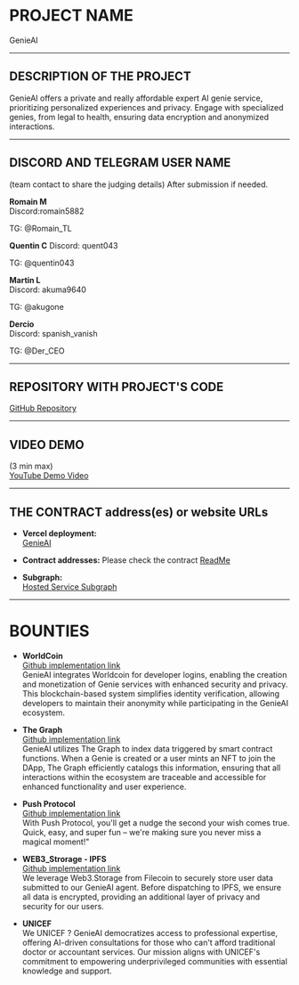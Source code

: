 # PROJECT NAME
GenieAI

---

## DESCRIPTION OF THE PROJECT
GenieAI offers a private and really affordable expert AI genie service, prioritizing personalized experiences and privacy. Engage with specialized genies, from legal to health, ensuring data encryption and anonymized interactions. 

---

## DISCORD AND TELEGRAM USER NAME
(team contact to share the judging details) After submission if needed.

**Romain M**  
Discord:romain5882

TG: @Romain_TL

**Quentin C** 
Discord: quent043 

TG: @quentin043

**Martin L**  
Discord: akuma9640 

TG: @akugone  

**Dercio**  
Discord: spanish_vanish 

TG: @Der_CEO  


---

## REPOSITORY WITH PROJECT'S CODE
[GitHub Repository]([https://github.com/martorian/quo-roma](https://github.com/orgs/GenieAI-Labs/repositories))

---

## VIDEO DEMO
(3 min max)  
[YouTube Demo Video]()

---

## THE CONTRACT address(es) or website URLs


- **Vercel deployment:**  
[GenieAI](https://genieai-zeta.vercel.app/)

- **Contract addresses:**
Please check the contract [ReadMe](https://github.com/GenieAI-Labs/core/blob/main/contracts/README.md)

- **Subgraph:**  
[Hosted Service Subgraph](https://api.studio.thegraph.com/query/58767/genie-ai/version/latest)

---

# BOUNTIES

- **WorldCoin**  
[Github implementation link](https://github.com/GenieAI-Labs/core/tree/main/dapp/src/components/worldcoin)  
GenieAI integrates Worldcoin for developer logins, enabling the creation and monetization of Genie services with enhanced security and     privacy. This blockchain-based system simplifies identity verification, allowing developers to maintain their anonymity while participating in the GenieAI ecosystem.

- **The Graph**  
[Github implementation link](https://github.com/GenieAI-Labs/core/tree/main/subgraph)  
GenieAI utilizes The Graph to index data triggered by smart contract functions. When a Genie is created or a user mints an NFT to join the DApp, The Graph efficiently catalogs this information, ensuring that all interactions within the ecosystem are traceable and accessible for enhanced functionality and user experience.

- **Push Protocol**  
[Github implementation link](https://github.com/GenieAI-Labs/core/tree/main/dapp/src/components/push)  
With Push Protocol, you'll get a nudge the second your wish comes true. Quick, easy, and super fun – we're making sure you never miss a magical moment!"

- **WEB3_Strorage - IPFS**  
[Github implementation link](#)  
We leverage Web3.Storage from Filecoin to securely store user data submitted to our GenieAI agent. Before dispatching to IPFS, we ensure all data is encrypted, providing an additional layer of privacy and security for our users.

- **UNICEF**  
We UNICEF ? GenieAI democratizes access to professional expertise, offering AI-driven consultations for those who can't afford traditional doctor or accountant services. Our mission aligns with UNICEF's commitment to empowering underprivileged communities with essential knowledge and support.

 




